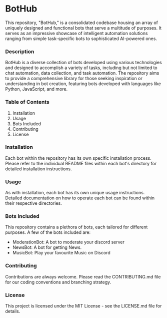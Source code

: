 # BotHub
This repository, "BotHub," is a consolidated codebase housing an array of uniquely designed and functional bots that serve a multitude of purposes. It serves as an impressive showcase of intelligent automation solutions ranging from simple task-specific bots to sophisticated AI-powered ones.

### Description
BotHub is a diverse collection of bots developed using various technologies and designed to accomplish a variety of tasks, including but not limited to chat automation, data collection, and task automation. The repository aims to provide a comprehensive library for those seeking inspiration or understanding in bot creation, featuring bots developed with languages like Python, JavaScript, and more.

### Table of Contents
1. Installation
2. Usage
3. Bots Included
4. Contributing
5. License

### Installation
Each bot within the repository has its own specific installation process. Please refer to the individual README files within each bot's directory for detailed installation instructions.

### Usage
As with installation, each bot has its own unique usage instructions. Detailed documentation on how to operate each bot can be found within their respective directories.

### Bots Included
This repository contains a plethora of bots, each tailored for different purposes. A few of the bots included are:

- ModerationBot: A bot to moderate your discord server
- NewsBot: A bot for getting News.
- MusicBot: Play your favourite Music on Discord


### Contributing
Contributions are always welcome. Please read the CONTRIBUTING.md file for our coding conventions and branching strategy.

### License
This project is licensed under the MIT License - see the LICENSE.md file for details.
 
